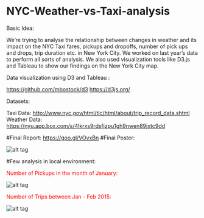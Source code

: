 # NYC-Weather-vs-Taxi-analysis
Basic Idea:

We’re trying to analyse the relationship between changes in weather and its impact on the NYC Taxi fares, pickups and dropoffs,
number of pick ups and drops, trip duration etc. in New York City. 
We worked on last year’s data to perform all sorts of analysis.
We also used visualization tools like D3.js and Tableau to show our findings on the New York City map.

Data visualization using D3 and Tableau :

https://github.com/mbostock/d3
https://d3js.org/

Datasets:

Taxi Data: http://www.nyc.gov/html/tlc/html/about/trip_record_data.shtml
Weather Data: https://nyu.app.box.com/s/4lkrxs9rdsfjzpu1gh9nwen89jxtc9dd

#Final Report: https://goo.gl/VOvxBn
#Final Poster: 

![alt tag](https://lh3.googleusercontent.com/s2hcop32FrdLXttWBhmANl95W1mJU_q4R6MBUfiM6kvIMM8p_Xtp3qE0jDLsPtkXFOlhmNfqnJIBfns=w1920-h917-rw)

#Few analysis in local environment:

<p style='color:red'>Number of Pickups in the month of January:</p>

![alt tag](https://lh6.googleusercontent.com/VpazGvC_vI161zI1OKyLO1i-e63TFn-9EI9bOSi4r1Ivt0waxYsJ7u9sqfKo13yzGI7uE7FTqPK4D4g=w1920-h917-rw)

<p style='color:red'>Number of Trips between Jan - Feb 2015:</p>

![alt tag](http://i.imgur.com/cpPvCio.jpg)


